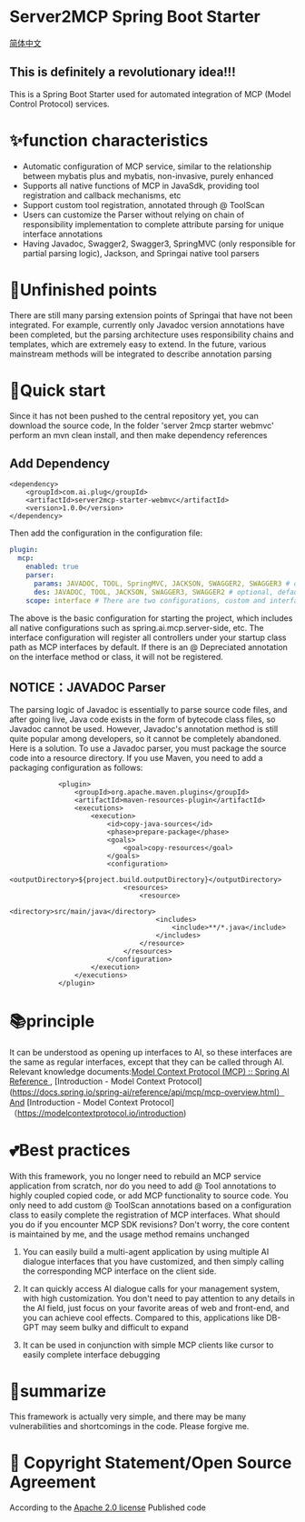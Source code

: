 # Server2MCP Spring Boot Starter

[简体中文](README_zh.md)

## This is definitely a revolutionary idea!!!

  This is a Spring Boot Starter used for automated integration of MCP (Model Control Protocol) services.

# ✨function characteristics

* Automatic configuration of MCP service, similar to the relationship between mybatis plus and mybatis, non-invasive, purely enhanced
* Supports all native functions of MCP in JavaSdk, providing tool registration and callback mechanisms, etc
* Support custom tool registration, annotated through @ ToolScan
* Users can customize the Parser without relying on chain of responsibility implementation to complete attribute parsing for unique interface annotations
* Having Javadoc, Swagger2, Swagger3, SpringMVC (only responsible for partial parsing logic), Jackson, and Springai native tool parsers

# 👀Unfinished points

  There are still many parsing extension points of Springai that have not been integrated. For example, currently only Javadoc version annotations have been completed, but the parsing architecture uses responsibility chains and templates, which are extremely easy to extend. In the future, various mainstream methods will be integrated to describe annotation parsing

# 🎯Quick start

  Since it has not been pushed to the central repository yet, you can download the source code, In the folder 'server 2mcp starter webmvc' perform an mvn clean install, and then make dependency references

## Add Dependency

    <dependency>
        <groupId>com.ai.plug</groupId>
        <artifactId>server2mcp-starter-webmvc</artifactId>
        <version>1.0.0</version>
    </dependency>

Then add the configuration in the configuration file:

```yaml
plugin:
  mcp:
    enabled: true
    parser:
      params: JAVADOC, TOOL, SpringMVC, JACKSON, SWAGGER2, SWAGGER3 # optional, default registration for parsers other than JAVADOC
      des: JAVADOC, TOOL, JACKSON, SWAGGER3, SWAGGER2 # optional, default registration for parsers other than JAVADOC
    scope: interface # There are two configurations, custom and interface. The default interface is pre registered as a tool under the controller; Custom does not pre register tools
```

  The above is the basic configuration for starting the project, which includes all native configurations such as spring.ai.mcp.server-side, etc. The interface configuration will register all controllers under your startup class path as MCP interfaces by default. If there is an @ Depreciated annotation on the interface method or class, it will not be registered.

## NOTICE：JAVADOC Parser

  The parsing logic of Javadoc is essentially to parse source code files, and after going live, Java code exists in the form of bytecode class files, so Javadoc cannot be used. However, Javadoc's annotation method is still quite popular among developers, so it cannot be completely abandoned. Here is a solution. To use a Javadoc parser, you must package the source code into a resource directory. If you use Maven, you need to add a packaging configuration as follows:

                <plugin>
                    <groupId>org.apache.maven.plugins</groupId>
                    <artifactId>maven-resources-plugin</artifactId>
                    <executions>
                        <execution>
                            <id>copy-java-sources</id>
                            <phase>prepare-package</phase>
                            <goals>
                                <goal>copy-resources</goal>
                            </goals>
                            <configuration>
                                <outputDirectory>${project.build.outputDirectory}</outputDirectory>
                                <resources>
                                    <resource>
                                        <directory>src/main/java</directory>
                                        <includes>
                                            <include>**/*.java</include>
                                        </includes>
                                    </resource>
                                </resources>
                            </configuration>
                        </execution>
                    </executions>
                </plugin>

# 📚principle

  It can be understood as opening up interfaces to AI, so these interfaces are the same as regular interfaces, except that they can be called through AI. Relevant knowledge documents:[Model Context Protocol (MCP) :: Spring AI Reference ](https://docs.spring.io/spring-ai/reference/api/mcp/mcp-overview.html) , [Introduction - Model Context Protocol](https://docs.spring.io/spring-ai/reference/api/mcp/mcp-overview.html）And [Introduction - Model Context Protocol]（https://modelcontextprotocol.io/introduction)

# 💕Best practices

  With this framework, you no longer need to rebuild an MCP service application from scratch, nor do you need to add @ Tool annotations to highly coupled copied code, or add MCP functionality to source code. You only need to add custom @ ToolScan annotations based on a configuration class to easily complete the registration of MCP interfaces. What should you do if you encounter MCP SDK revisions? Don't worry, the core content is maintained by me, and the usage method remains unchanged

1. You can easily build a multi-agent application by using multiple AI dialogue interfaces that you have customized, and then simply calling the corresponding MCP interface on the client side.

2. It can quickly access AI dialogue calls for your management system, with high customization. You don't need to pay attention to any details in the AI field, just focus on your favorite areas of web and front-end, and you can achieve cool effects. Compared to this, applications like DB-GPT may seem bulky and difficult to expand

3. It can be used in conjunction with simple MCP clients like cursor to easily complete interface debugging

# 🔔summarize

This framework is actually very simple, and there may be many vulnerabilities and shortcomings in the code. Please forgive me.

# 📄 Copyright Statement/Open Source Agreement

According to the [Apache 2.0 license](https://www.apache.org/licenses/LICENSE-2.0.html) Published code


